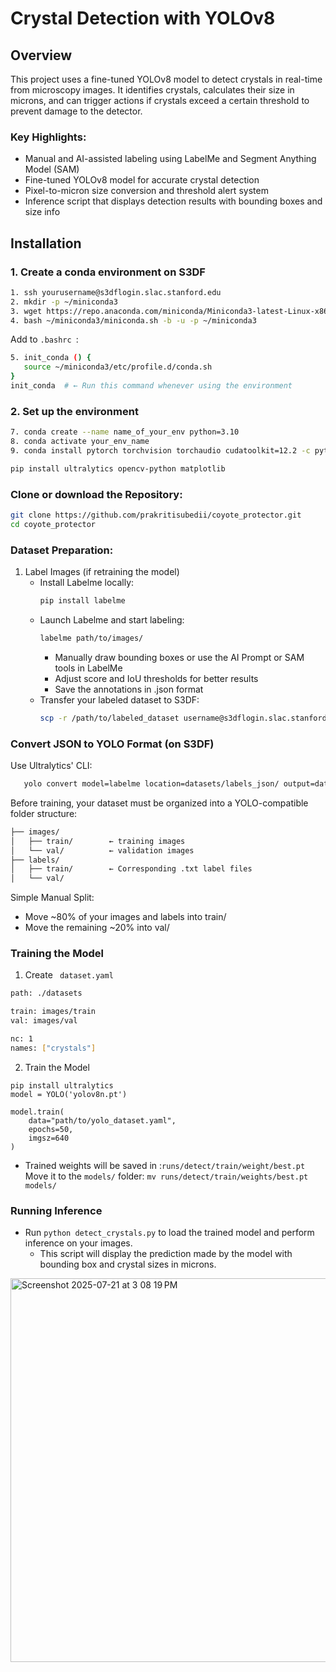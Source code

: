 # Crystal Detection with YOLOv8 

## Overview
This project uses a fine-tuned YOLOv8 model to detect crystals in real-time from microscopy images. It identifies crystals, calculates their size in microns, and can trigger actions if crystals exceed a certain threshold to prevent damage to the detector.

### Key Highlights:
- Manual and AI-assisted labeling using LabelMe and Segment Anything Model (SAM)
- Fine-tuned YOLOv8 model for accurate crystal detection
- Pixel-to-micron size conversion and threshold alert system
- Inference script that displays detection results with bounding boxes and size info

## Installation 
### 1. Create a conda environment on S3DF
``` bash
1. ssh yourusername@s3dflogin.slac.stanford.edu
2. mkdir -p ~/miniconda3
3. wget https://repo.anaconda.com/miniconda/Miniconda3-latest-Linux-x86_64.sh -O ~/miniconda3/miniconda.sh
4. bash ~/miniconda3/miniconda.sh -b -u -p ~/miniconda3
```
Add to ```.bashrc ```:
 ``` bash
5. init_conda () {
    source ~/miniconda3/etc/profile.d/conda.sh
}
init_conda  # ← Run this command whenever using the environment
```
### 2. Set up the environment
``` bash 
7. conda create --name name_of_your_env python=3.10
8. conda activate your_env_name
9. conda install pytorch torchvision torchaudio cudatoolkit=12.2 -c pytorch

pip install ultralytics opencv-python matplotlib
 ```

### Clone or download the Repository:
``` bash
git clone https://github.com/prakritisubedii/coyote_protector.git
cd coyote_protector
```

### Dataset Preparation:
1. Label Images (if retraining the model)
   - Install Labelme locally:
     ``` bash
     pip install labelme
     ```
   - Launch Labelme and start labeling:
     ``` bash
     labelme path/to/images/
     ```  
      - Manually draw bounding boxes or use the AI Prompt or SAM tools in LabelMe
      - Adjust score and IoU thresholds for better results
      - Save the annotations in .json format
    - Transfer your labeled dataset to S3DF:
      ``` bash
      scp -r /path/to/labeled_dataset username@s3dflogin.slac.stanford.edu:/path/to/project
      ```

### Convert JSON to YOLO Format (on S3DF)
Use Ultralytics' CLI:
``` bash
   yolo convert model=labelme location=datasets/labels_json/ output=datasets/labels/ format=yolo
```

Before training, your dataset must be organized into a YOLO-compatible folder structure:
``` bash
├── images/
│   ├── train/        ← training images
│   └── val/          ← validation images
├── labels/
│   ├── train/        ← Corresponding .txt label files
│   └── val/          
```
Simple Manual Split:
- Move ~80% of your images and labels into train/
- Move the remaining ~20% into val/
  
### Training the Model
1. Create ``` dataset.yaml```
``` bash
path: ./datasets

train: images/train
val: images/val

nc: 1
names: ["crystals"]
```
2. Train the Model
```
pip install ultralytics
model = YOLO('yolov8n.pt')

model.train(
    data="path/to/yolo_dataset.yaml",
    epochs=50,
    imgsz=640
)
```
- Trained weights will be saved in :``` runs/detect/train/weight/best.pt ```
Move it to the ```models/``` folder:
``` mv runs/detect/train/weights/best.pt models/ ```


### Running Inference
- Run ```python detect_crystals.py``` to load the trained model and perform inference on your images.
  - This script will display the prediction made by the model with bounding box and crystal sizes in microns.
    

<img width="1201" height="614" alt="Screenshot 2025-07-21 at 3 08 19 PM" src="https://github.com/user-attachments/assets/f030985e-ce8f-454a-8050-8ff9f076d446" />

  

